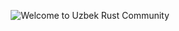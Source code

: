 <p align="center">
    <img align="center" src="https://github.com/com/rust-lang-uz/.github/blob/main/images/welcome.png" alt="Welcome to Uzbek Rust Community">
</p>